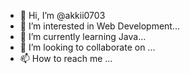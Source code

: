 - 👋 Hi, I’m @akkii0703
- 👀 I’m interested in Web Development...
- 🌱 I’m currently learning  Java...
- 💞️ I’m looking to collaborate on ...
- 📫 How to reach me ...

<!---
akkii0703/akkii0703 is a ✨ special ✨ repository because its `README.md` (this file) appears on your GitHub profile.
You can click the Preview link to take a look at your changes.
--->
